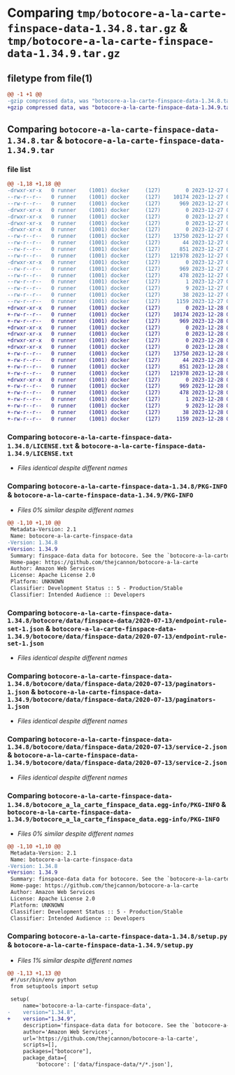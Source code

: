 # Comparing `tmp/botocore-a-la-carte-finspace-data-1.34.8.tar.gz` & `tmp/botocore-a-la-carte-finspace-data-1.34.9.tar.gz`

## filetype from file(1)

```diff
@@ -1 +1 @@
-gzip compressed data, was "botocore-a-la-carte-finspace-data-1.34.8.tar", last modified: Wed Dec 27 01:06:44 2023, max compression
+gzip compressed data, was "botocore-a-la-carte-finspace-data-1.34.9.tar", last modified: Thu Dec 28 01:06:46 2023, max compression
```

## Comparing `botocore-a-la-carte-finspace-data-1.34.8.tar` & `botocore-a-la-carte-finspace-data-1.34.9.tar`

### file list

```diff
@@ -1,18 +1,18 @@
-drwxr-xr-x   0 runner    (1001) docker     (127)        0 2023-12-27 01:06:44.963317 botocore-a-la-carte-finspace-data-1.34.8/
--rw-r--r--   0 runner    (1001) docker     (127)    10174 2023-12-27 01:06:44.000000 botocore-a-la-carte-finspace-data-1.34.8/LICENSE.txt
--rw-r--r--   0 runner    (1001) docker     (127)      969 2023-12-27 01:06:44.963317 botocore-a-la-carte-finspace-data-1.34.8/PKG-INFO
-drwxr-xr-x   0 runner    (1001) docker     (127)        0 2023-12-27 01:06:44.963317 botocore-a-la-carte-finspace-data-1.34.8/botocore/
-drwxr-xr-x   0 runner    (1001) docker     (127)        0 2023-12-27 01:06:44.963317 botocore-a-la-carte-finspace-data-1.34.8/botocore/data/
-drwxr-xr-x   0 runner    (1001) docker     (127)        0 2023-12-27 01:06:44.963317 botocore-a-la-carte-finspace-data-1.34.8/botocore/data/finspace-data/
-drwxr-xr-x   0 runner    (1001) docker     (127)        0 2023-12-27 01:06:44.963317 botocore-a-la-carte-finspace-data-1.34.8/botocore/data/finspace-data/2020-07-13/
--rw-r--r--   0 runner    (1001) docker     (127)    13750 2023-12-27 01:06:29.000000 botocore-a-la-carte-finspace-data-1.34.8/botocore/data/finspace-data/2020-07-13/endpoint-rule-set-1.json
--rw-r--r--   0 runner    (1001) docker     (127)       44 2023-12-27 01:06:29.000000 botocore-a-la-carte-finspace-data-1.34.8/botocore/data/finspace-data/2020-07-13/examples-1.json
--rw-r--r--   0 runner    (1001) docker     (127)      851 2023-12-27 01:06:29.000000 botocore-a-la-carte-finspace-data-1.34.8/botocore/data/finspace-data/2020-07-13/paginators-1.json
--rw-r--r--   0 runner    (1001) docker     (127)   121978 2023-12-27 01:06:29.000000 botocore-a-la-carte-finspace-data-1.34.8/botocore/data/finspace-data/2020-07-13/service-2.json
-drwxr-xr-x   0 runner    (1001) docker     (127)        0 2023-12-27 01:06:44.963317 botocore-a-la-carte-finspace-data-1.34.8/botocore_a_la_carte_finspace_data.egg-info/
--rw-r--r--   0 runner    (1001) docker     (127)      969 2023-12-27 01:06:44.000000 botocore-a-la-carte-finspace-data-1.34.8/botocore_a_la_carte_finspace_data.egg-info/PKG-INFO
--rw-r--r--   0 runner    (1001) docker     (127)      478 2023-12-27 01:06:44.000000 botocore-a-la-carte-finspace-data-1.34.8/botocore_a_la_carte_finspace_data.egg-info/SOURCES.txt
--rw-r--r--   0 runner    (1001) docker     (127)        1 2023-12-27 01:06:44.000000 botocore-a-la-carte-finspace-data-1.34.8/botocore_a_la_carte_finspace_data.egg-info/dependency_links.txt
--rw-r--r--   0 runner    (1001) docker     (127)        9 2023-12-27 01:06:44.000000 botocore-a-la-carte-finspace-data-1.34.8/botocore_a_la_carte_finspace_data.egg-info/top_level.txt
--rw-r--r--   0 runner    (1001) docker     (127)       38 2023-12-27 01:06:44.963317 botocore-a-la-carte-finspace-data-1.34.8/setup.cfg
--rw-r--r--   0 runner    (1001) docker     (127)     1159 2023-12-27 01:06:44.000000 botocore-a-la-carte-finspace-data-1.34.8/setup.py
+drwxr-xr-x   0 runner    (1001) docker     (127)        0 2023-12-28 01:06:46.530316 botocore-a-la-carte-finspace-data-1.34.9/
+-rw-r--r--   0 runner    (1001) docker     (127)    10174 2023-12-28 01:06:46.000000 botocore-a-la-carte-finspace-data-1.34.9/LICENSE.txt
+-rw-r--r--   0 runner    (1001) docker     (127)      969 2023-12-28 01:06:46.530316 botocore-a-la-carte-finspace-data-1.34.9/PKG-INFO
+drwxr-xr-x   0 runner    (1001) docker     (127)        0 2023-12-28 01:06:46.526316 botocore-a-la-carte-finspace-data-1.34.9/botocore/
+drwxr-xr-x   0 runner    (1001) docker     (127)        0 2023-12-28 01:06:46.526316 botocore-a-la-carte-finspace-data-1.34.9/botocore/data/
+drwxr-xr-x   0 runner    (1001) docker     (127)        0 2023-12-28 01:06:46.526316 botocore-a-la-carte-finspace-data-1.34.9/botocore/data/finspace-data/
+drwxr-xr-x   0 runner    (1001) docker     (127)        0 2023-12-28 01:06:46.530316 botocore-a-la-carte-finspace-data-1.34.9/botocore/data/finspace-data/2020-07-13/
+-rw-r--r--   0 runner    (1001) docker     (127)    13750 2023-12-28 01:06:26.000000 botocore-a-la-carte-finspace-data-1.34.9/botocore/data/finspace-data/2020-07-13/endpoint-rule-set-1.json
+-rw-r--r--   0 runner    (1001) docker     (127)       44 2023-12-28 01:06:26.000000 botocore-a-la-carte-finspace-data-1.34.9/botocore/data/finspace-data/2020-07-13/examples-1.json
+-rw-r--r--   0 runner    (1001) docker     (127)      851 2023-12-28 01:06:26.000000 botocore-a-la-carte-finspace-data-1.34.9/botocore/data/finspace-data/2020-07-13/paginators-1.json
+-rw-r--r--   0 runner    (1001) docker     (127)   121978 2023-12-28 01:06:26.000000 botocore-a-la-carte-finspace-data-1.34.9/botocore/data/finspace-data/2020-07-13/service-2.json
+drwxr-xr-x   0 runner    (1001) docker     (127)        0 2023-12-28 01:06:46.530316 botocore-a-la-carte-finspace-data-1.34.9/botocore_a_la_carte_finspace_data.egg-info/
+-rw-r--r--   0 runner    (1001) docker     (127)      969 2023-12-28 01:06:46.000000 botocore-a-la-carte-finspace-data-1.34.9/botocore_a_la_carte_finspace_data.egg-info/PKG-INFO
+-rw-r--r--   0 runner    (1001) docker     (127)      478 2023-12-28 01:06:46.000000 botocore-a-la-carte-finspace-data-1.34.9/botocore_a_la_carte_finspace_data.egg-info/SOURCES.txt
+-rw-r--r--   0 runner    (1001) docker     (127)        1 2023-12-28 01:06:46.000000 botocore-a-la-carte-finspace-data-1.34.9/botocore_a_la_carte_finspace_data.egg-info/dependency_links.txt
+-rw-r--r--   0 runner    (1001) docker     (127)        9 2023-12-28 01:06:46.000000 botocore-a-la-carte-finspace-data-1.34.9/botocore_a_la_carte_finspace_data.egg-info/top_level.txt
+-rw-r--r--   0 runner    (1001) docker     (127)       38 2023-12-28 01:06:46.530316 botocore-a-la-carte-finspace-data-1.34.9/setup.cfg
+-rw-r--r--   0 runner    (1001) docker     (127)     1159 2023-12-28 01:06:46.000000 botocore-a-la-carte-finspace-data-1.34.9/setup.py
```

### Comparing `botocore-a-la-carte-finspace-data-1.34.8/LICENSE.txt` & `botocore-a-la-carte-finspace-data-1.34.9/LICENSE.txt`

 * *Files identical despite different names*

### Comparing `botocore-a-la-carte-finspace-data-1.34.8/PKG-INFO` & `botocore-a-la-carte-finspace-data-1.34.9/PKG-INFO`

 * *Files 0% similar despite different names*

```diff
@@ -1,10 +1,10 @@
 Metadata-Version: 2.1
 Name: botocore-a-la-carte-finspace-data
-Version: 1.34.8
+Version: 1.34.9
 Summary: finspace-data data for botocore. See the `botocore-a-la-carte` package for more info.
 Home-page: https://github.com/thejcannon/botocore-a-la-carte
 Author: Amazon Web Services
 License: Apache License 2.0
 Platform: UNKNOWN
 Classifier: Development Status :: 5 - Production/Stable
 Classifier: Intended Audience :: Developers
```

### Comparing `botocore-a-la-carte-finspace-data-1.34.8/botocore/data/finspace-data/2020-07-13/endpoint-rule-set-1.json` & `botocore-a-la-carte-finspace-data-1.34.9/botocore/data/finspace-data/2020-07-13/endpoint-rule-set-1.json`

 * *Files identical despite different names*

### Comparing `botocore-a-la-carte-finspace-data-1.34.8/botocore/data/finspace-data/2020-07-13/paginators-1.json` & `botocore-a-la-carte-finspace-data-1.34.9/botocore/data/finspace-data/2020-07-13/paginators-1.json`

 * *Files identical despite different names*

### Comparing `botocore-a-la-carte-finspace-data-1.34.8/botocore/data/finspace-data/2020-07-13/service-2.json` & `botocore-a-la-carte-finspace-data-1.34.9/botocore/data/finspace-data/2020-07-13/service-2.json`

 * *Files identical despite different names*

### Comparing `botocore-a-la-carte-finspace-data-1.34.8/botocore_a_la_carte_finspace_data.egg-info/PKG-INFO` & `botocore-a-la-carte-finspace-data-1.34.9/botocore_a_la_carte_finspace_data.egg-info/PKG-INFO`

 * *Files 0% similar despite different names*

```diff
@@ -1,10 +1,10 @@
 Metadata-Version: 2.1
 Name: botocore-a-la-carte-finspace-data
-Version: 1.34.8
+Version: 1.34.9
 Summary: finspace-data data for botocore. See the `botocore-a-la-carte` package for more info.
 Home-page: https://github.com/thejcannon/botocore-a-la-carte
 Author: Amazon Web Services
 License: Apache License 2.0
 Platform: UNKNOWN
 Classifier: Development Status :: 5 - Production/Stable
 Classifier: Intended Audience :: Developers
```

### Comparing `botocore-a-la-carte-finspace-data-1.34.8/setup.py` & `botocore-a-la-carte-finspace-data-1.34.9/setup.py`

 * *Files 1% similar despite different names*

```diff
@@ -1,13 +1,13 @@
 #!/usr/bin/env python
 from setuptools import setup
 
 setup(
     name='botocore-a-la-carte-finspace-data',
-    version="1.34.8",
+    version="1.34.9",
     description='finspace-data data for botocore. See the `botocore-a-la-carte` package for more info.',
     author='Amazon Web Services',
     url='https://github.com/thejcannon/botocore-a-la-carte',
     scripts=[],
     packages=["botocore"],
     package_data={
         'botocore': ['data/finspace-data/*/*.json'],
```

